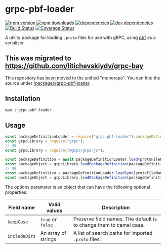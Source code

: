 # grpc-pbf-loader

[![npm version](https://badge.fury.io/js/grpc-pbf-loader.svg)](https://www.npmjs.com/package/grpc-pbf-loader)
[![npm downloads](https://img.shields.io/npm/dt/grpc-pbf-loader.svg)](https://www.npmjs.com/package/grpc-pbf-loader)
[![dependencies](https://img.shields.io/david/litichevskiydv/grpc-pbf-loader.svg)](https://www.npmjs.com/package/grpc-pbf-loader)
[![dev dependencies](https://img.shields.io/david/dev/litichevskiydv/grpc-pbf-loader.svg)](https://www.npmjs.com/package/grpc-pbf-loader)
[![Build Status](https://github.com/litichevskiydv/grpc-pbf-loader/actions/workflows/ci.yaml/badge.svg?branch=master)](https://github.com/litichevskiydv/grpc-pbf-loader/actions/workflows/ci.yaml)
[![Coverage Status](https://coveralls.io/repos/github/litichevskiydv/grpc-pbf-loader/badge.svg?branch=master)](https://coveralls.io/github/litichevskiydv/grpc-pbf-loader?branch=master)

A utility package for loading `.proto` files for use with gRPC, using [pbf](https://github.com/mapbox/pbf) as a serializer.

## This was migrated to https://github.com/litichevskiydv/grpc-bay
This repository has been moved to the unified "monorepo". You can find the source under [/packages/grpc-pbf-loader](https://github.com/litichevskiydv/grpc-bay/tree/master/packages/grpc-pbf-loader).

## Installation

```sh
npm i grpc-pbf-loader
```

## Usage

```js
const packageDefinitionLoader = require("grpc-pbf-loader").packageDefinition;
const grpcLibrary = require("grpc");
// OR
const grpcLibrary = require("@grpc/grpc-js");

const packageDefinition = await packageDefinitionLoader.load(protoFileName, options);
const packageObject = grpcLibrary.loadPackageDefinition(packageDefinition);
// OR
const packageDefinition = packageDefinitionLoader.loadSync(protoFileName, options);
const packageObject = grpcLibrary.loadPackageDefinition(packageDefinition);
```

The options parameter is an object that can have the following optional properties:

| Field name    | Valid values        | Description                                                        |
| ------------- | ------------------- | ------------------------------------------------------------------ |
| `keepCase`    | `true` or `false`   | Preserve field names. The default is to change them to camel case. |
| `includeDirs` | An array of strings | A list of search paths for imported `.proto` files.                |

